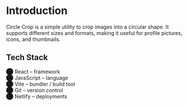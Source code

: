 # Introduction
Circle Crop is a simple utility to crop images into a circular shape. It supports different sizes and formats, making it useful for profile pictures, icons, and thumbnails.

## Tech Stack
⬤ React – framework  
⬤ JavaScript – language   
⬤ Vite – bundler / build tool  
⬤ Git – version control  
⬤ Netlify – deployments  
